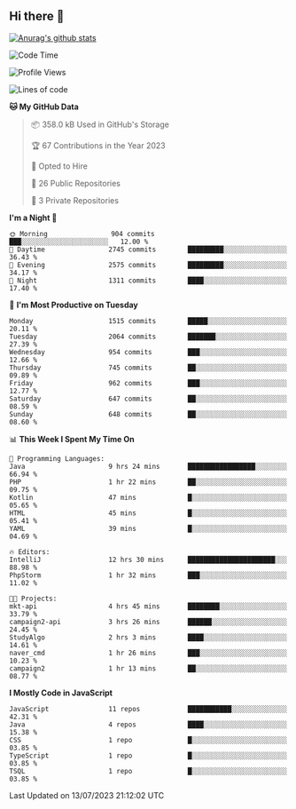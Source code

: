 ## Hi there 👋

[![Anurag's github stats](https://github-readme-stats.vercel.app/api?username=Songwonseok)](https://github.com/anuraghazra/github-readme-stats)



<!--START_SECTION:waka-->
![Code Time](http://img.shields.io/badge/Code%20Time-2%2C310%20hrs%2026%20mins-blue)

![Profile Views](http://img.shields.io/badge/Profile%20Views-4-blue)

![Lines of code](https://img.shields.io/badge/From%20Hello%20World%20I%27ve%20Written-35.0%20million%20lines%20of%20code-blue)

**🐱 My GitHub Data** 

> 📦 358.0 kB Used in GitHub's Storage 
 > 
> 🏆 67 Contributions in the Year 2023
 > 
> 💼 Opted to Hire
 > 
> 📜 26 Public Repositories 
 > 
> 🔑 3 Private Repositories 
 > 
**I'm a Night 🦉** 

```text
🌞 Morning                904 commits         ███░░░░░░░░░░░░░░░░░░░░░░   12.00 % 
🌆 Daytime                2745 commits        █████████░░░░░░░░░░░░░░░░   36.43 % 
🌃 Evening                2575 commits        █████████░░░░░░░░░░░░░░░░   34.17 % 
🌙 Night                  1311 commits        ████░░░░░░░░░░░░░░░░░░░░░   17.40 % 
```
📅 **I'm Most Productive on Tuesday** 

```text
Monday                   1515 commits        █████░░░░░░░░░░░░░░░░░░░░   20.11 % 
Tuesday                  2064 commits        ███████░░░░░░░░░░░░░░░░░░   27.39 % 
Wednesday                954 commits         ███░░░░░░░░░░░░░░░░░░░░░░   12.66 % 
Thursday                 745 commits         ██░░░░░░░░░░░░░░░░░░░░░░░   09.89 % 
Friday                   962 commits         ███░░░░░░░░░░░░░░░░░░░░░░   12.77 % 
Saturday                 647 commits         ██░░░░░░░░░░░░░░░░░░░░░░░   08.59 % 
Sunday                   648 commits         ██░░░░░░░░░░░░░░░░░░░░░░░   08.60 % 
```


📊 **This Week I Spent My Time On** 

```text
💬 Programming Languages: 
Java                     9 hrs 24 mins       █████████████████░░░░░░░░   66.94 % 
PHP                      1 hr 22 mins        ██░░░░░░░░░░░░░░░░░░░░░░░   09.75 % 
Kotlin                   47 mins             █░░░░░░░░░░░░░░░░░░░░░░░░   05.65 % 
HTML                     45 mins             █░░░░░░░░░░░░░░░░░░░░░░░░   05.41 % 
YAML                     39 mins             █░░░░░░░░░░░░░░░░░░░░░░░░   04.69 % 

🔥 Editors: 
IntelliJ                 12 hrs 30 mins      ██████████████████████░░░   88.98 % 
PhpStorm                 1 hr 32 mins        ███░░░░░░░░░░░░░░░░░░░░░░   11.02 % 

🐱‍💻 Projects: 
mkt-api                  4 hrs 45 mins       ████████░░░░░░░░░░░░░░░░░   33.79 % 
campaign2-api            3 hrs 26 mins       ██████░░░░░░░░░░░░░░░░░░░   24.45 % 
StudyAlgo                2 hrs 3 mins        ████░░░░░░░░░░░░░░░░░░░░░   14.61 % 
naver_cmd                1 hr 26 mins        ███░░░░░░░░░░░░░░░░░░░░░░   10.23 % 
campaign2                1 hr 13 mins        ██░░░░░░░░░░░░░░░░░░░░░░░   08.77 % 
```

**I Mostly Code in JavaScript** 

```text
JavaScript               11 repos            ███████████░░░░░░░░░░░░░░   42.31 % 
Java                     4 repos             ████░░░░░░░░░░░░░░░░░░░░░   15.38 % 
CSS                      1 repo              █░░░░░░░░░░░░░░░░░░░░░░░░   03.85 % 
TypeScript               1 repo              █░░░░░░░░░░░░░░░░░░░░░░░░   03.85 % 
TSQL                     1 repo              █░░░░░░░░░░░░░░░░░░░░░░░░   03.85 % 
```




 Last Updated on 13/07/2023 21:12:02 UTC
<!--END_SECTION:waka-->
